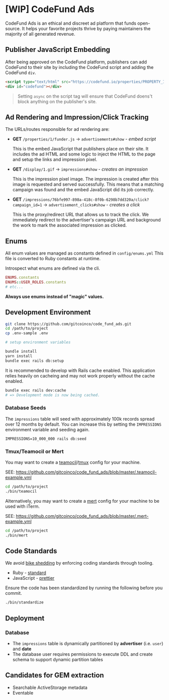# [WIP] CodeFund Ads

CodeFund Ads is an ethical and discreet ad platform that funds open-source.
It helps your favorite projects thrive by paying maintainers the majority of all generated revenue.

## Publisher JavaScript Embedding

After being approved on the CodeFund platform,
publishers can add CodeFund to their site by including the CodeFund script and adding the CodeFund `div`.

```html
<script type="text/html" src="https://codefund.io/properties/PROPERTY_ID/funder.js" async="async"></script>
<div id="codefund"></div>
```

> Setting `async` on the script tag will ensure that CodeFund doens't block anything on the publisher's site.

## Ad Rendering and Impression/Click Tracking

The URLs/routes responsible for ad rendering are:

- __GET__ `/properties/1/funder.js` → `advertisements#show` - _embed script_

  This is the embed JavaScript that publishers place on their site.
  It includes the ad HTML and some logic to inject the HTML to the page and setup the links and impression pixel.

- __GET__ `/display/1.gif` → `impressions#show` - _creates an impression_

  This is the impression pixel image.
  The impression is created after this image is requested and served successfully.
  This means that a matching campaign was found and the embed JavaScript did its job correctly.

- __GET__ `/impressions/76bfe997-898a-418c-8f0b-6298b7dd320a/click?campaign_id=1` → `advertisement_clicks#show` - _creates a click_

  This is the proxy/redirect URL that allows us to track the click.
  We immediately redirect to the advertiser's campaign URL and background the work to mark the associated impression as clicked.

## Enums

All enum values are managed as constants defined in `config/enums.yml`
This file is converted to Ruby constants at runtime.

Introspect what enums are defined via the cli.

```ruby
ENUMS.constants
ENUMS::USER_ROLES.constants
# etc...
```

__Always use enums instead of "magic" values.__

## Development Environment

```sh
git clone https://github.com/gitcoinco/code_fund_ads.git
cd /path/to/project
cp .env-sample .env

# setup environment variables

bundle install
yarn install
bundle exec rails db:setup
```

It is recommended to develop with Rails cache enabled. This application relies heavily
on cacheing and may not work properly without the cache enabled.

```sh
bundle exec rails dev:cache
# => Development mode is now being cached.
```

### Database Seeds

The `impressions` table will seed with approximately 100k records spread over 12 months by default.
You can increase this by setting the `IMPRESSIONS` environment variable and seeding again.

```
IMPRESSIONS=10_000_000 rails db:seed
```

### Tmux/Teamocil or Mert

You may want to create a [teamocil](https://github.com/remiprev/teamocil)/[tmux](https://github.com/tmux/tmux) config for your machine.

SEE: https://github.com/gitcoinco/code_fund_ads/blob/master/.teamocil-example.yml

```sh
cd /path/to/project
./bin/teamocil
```

Alternatively, you may want to create a [mert](https://github.com/eggplanetio/mert) config for your machine to be used with iTerm.

SEE: https://github.com/gitcoinco/code_fund_ads/blob/master/.mert-example.yml

```sh
cd /path/to/project
./bin/mert
```

## Code Standards

 We avoid [bike shedding](https://en.wikipedia.org/wiki/Law_of_triviality) by enforcing coding standards through tooling.

 - Ruby - [standard](https://github.com/testdouble/standard)
 - JavaScript - [prettier](https://github.com/prettier/prettier)

 Ensure the code has been standardized by running the following before you commit.

 ```sh
 ./bin/standardize
 ```

 ## Deployment

 ### Database

 - The `impressions` table is dynamically partitioned by __advertiser__ (i.e. `user`) and __date__
 - The database user requires permissions to execute DDL and create schema to support dynamic partition tables

## Candidates for GEM extraction

- Searchable ActiveStorage metadata
- Eventable
